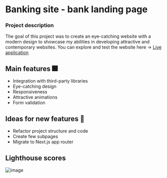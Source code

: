 # Banking site - bank landing page

### **Project description**

The goal of this project was to create an eye-catching website with a modern design to showcase my abilities in developing attractive and contemporary websites. You can explore and test the website here -> [Live application](https://banking-site-jakubgornik.vercel.app/)

## **Main features** 🎆
* Integration with third-party libraries
* Eye-catching design
* Responsiveness
* Attractive animations
* Form validation

## **Ideas for new features** 🚀
* Refactor project structure and code
* Create few subpages
* Migrate to Next.js app router

## **Lighthouse scores**

![image](https://github.com/jakubgornik/BankingSite/assets/80973110/49d1c410-3e57-4f17-bd38-4c563ae7d703)

